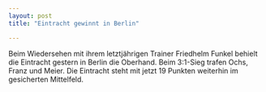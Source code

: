 ```yaml
---
layout: post
title: "Eintracht gewinnt in Berlin"

---
```


Beim Wiedersehen mit ihrem letztjährigen Trainer Friedhelm Funkel behielt die Eintracht gestern in Berlin die Oberhand. Beim 3:1-Sieg trafen Ochs, Franz und Meier. Die Eintracht steht mit jetzt 19 Punkten weiterhin im gesicherten Mittelfeld.


